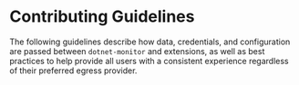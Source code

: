 # Contributing Guidelines

The following guidelines describe how data, credentials, and configuration are passed between `dotnet-monitor` and extensions, as well as best practices to help provide all users with a consistent experience regardless of their preferred egress provider.

